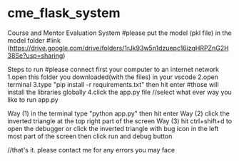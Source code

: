 # cme_flask_system
Course and Mentor Evaluation System
#please put the model (pkl file) in the model folder
#link (https://drive.google.com/drive/folders/1rJk93w5n1dzuepc16izqHRPZnG2H38Se?usp=sharing)

Steps to run
#please connect first your computer to an internet network
1.open this folder you downloaded(with the files) in your vscode
2.open terminal
3.type "pip install -r requirements.txt" then hit enter
#those will install the libraries globally
4.click the app.py file
//select what ever way you like to run app.py

Way (1) in the terminal type "python app.py" then hit enter
Way (2) click the inverted triangle at the top right part of the screen
Way (3) hit ctrl+shift+d to open the debugger or click the inverted triangle with bug icon in the left most part of the screen then click run and debug button

//that's it. please contact me for any errors you may face


